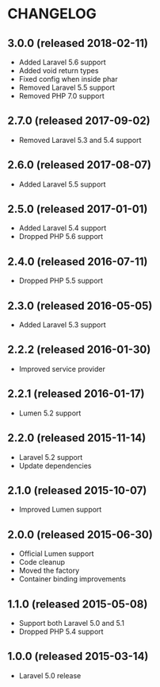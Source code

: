 # CHANGELOG

## 3.0.0 (released 2018-02-11)

- Added Laravel 5.6 support
- Added void return types
- Fixed config when inside phar
- Removed Laravel 5.5 support
- Removed PHP 7.0 support

## 2.7.0 (released 2017-09-02)

- Removed Laravel 5.3 and 5.4 support

## 2.6.0 (released 2017-08-07)

- Added Laravel 5.5 support

## 2.5.0 (released 2017-01-01)

- Added Laravel 5.4 support
- Dropped PHP 5.6 support

## 2.4.0 (released 2016-07-11)

- Dropped PHP 5.5 support

## 2.3.0 (released 2016-05-05)

- Added Laravel 5.3 support

## 2.2.2 (released 2016-01-30)

- Improved service provider

## 2.2.1 (released 2016-01-17)

- Lumen 5.2 support

## 2.2.0 (released 2015-11-14)

- Laravel 5.2 support
- Update dependencies

## 2.1.0 (released 2015-10-07)

- Improved Lumen support

## 2.0.0 (released 2015-06-30)

- Official Lumen support
- Code cleanup
- Moved the factory
- Container binding improvements

## 1.1.0 (released 2015-05-08)

- Support both Laravel 5.0 and 5.1
- Dropped PHP 5.4 support

## 1.0.0 (released 2015-03-14)

- Laravel 5.0 release
